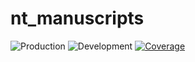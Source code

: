 # nt_manuscripts
![Production](https://github.com/tmtarpinian/nt_manuscripts/actions/workflows/master.yml/badge.svg)
![Development](https://github.com/tmtarpinian/nt_manuscripts/actions/workflows/master.yml/badge.svg)
[![Coverage](badge.svg)](https://github.com/tmtarpinian/nt_manuscripts/manuscripts_be)